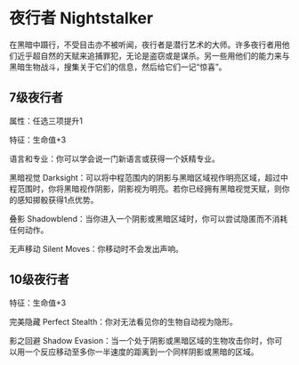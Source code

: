 # 夜行者 Nightstalker

在黑暗中蹑行，不受目击亦不被听闻，夜行者是潜行艺术的大师。许多夜行者用他们近乎超自然的天赋来追捕罪犯，无论是盗窃或是谋杀。另一些用他们的能力来与黑暗生物战斗，搜集关于它们的信息，然后给它们一记“惊喜”。

## 7级夜行者

属性：任选三项提升1

特征：生命值+3

语言和专业：你可以学会说一门新语言或获得一个妖精专业。

黑暗视觉
Darksight：可以将中程范围内的阴影与黑暗区域视作明亮区域，超过中程范围时，你将黑暗视作阴影，阴影视为明亮。若你已经拥有黑暗视觉天赋，则你的感知掷骰获得1点优势。

叠影
Shadowblend：当你进入一个阴影或黑暗区域时，你可以尝试隐匿而不消耗任何动作。

无声移动 Silent Moves：你移动时不会发出声响。

## 10级夜行者

特征：生命值+3

完美隐藏 Perfect Stealth：你对无法看见你的生物自动视为隐形。

影之回避 Shadow
Evasion：当一个处于阴影或黑暗区域的生物攻击你时，你可以用一个反应移动至多你一半速度的距离到一个同样阴影或黑暗的区域。
